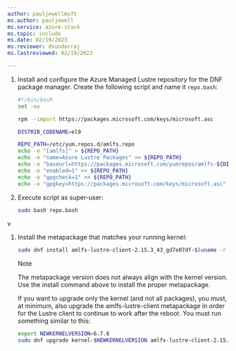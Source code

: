 ```yaml
---
author: pauljewellmsft
ms.author: pauljewell
ms.service: azure-stack
ms.topic: include
ms.date: 02/19/2023
ms.reviewer: dsundarraj
ms.lastreviewed: 02/19/2023

---
```


1. Install and configure the Azure Managed Lustre repository for the DNF package manager. Create the following script and name it `repo.bash`:

   ```bash
   #!/bin/bash
   set -ex
   
   rpm --import https://packages.microsoft.com/keys/microsoft.asc
   
   DISTRIB_CODENAME=el9
   
   REPO_PATH=/etc/yum.repos.d/amlfs.repo
   echo -e "[amlfs]" > ${REPO_PATH}
   echo -e "name=Azure Lustre Packages" >> ${REPO_PATH}
   echo -e "baseurl=https://packages.microsoft.com/yumrepos/amlfs-${DISTRIB_CODENAME}" >> ${REPO_PATH}
   echo -e "enabled=1" >> ${REPO_PATH}
   echo -e "gpgcheck=1" >> ${REPO_PATH}
   echo -e "gpgkey=https://packages.microsoft.com/keys/microsoft.asc" >> ${REPO_PATH}
   ```

1. Execute script as super-user:

   ```bash
   sudo bash repo.bash
   ```
v
1. Install the metapackage that matches your running kernel:

   ```bash
   sudo dnf install amlfs-lustre-client-2.15.3_43_gd7e07df-$(uname -r | sed -e "s/\.$(uname -p)$//" | sed -re 's/[-_]/\./g')-1
   ```

   > [!NOTE]
   > The metapackage version does not always align with the kernel version. Use the install command above to install the proper metapackage.

   If you want to upgrade only the kernel (and not all packages), you must, at minimum, also upgrade the amlfs-lustre-client metapackage in order for the Lustre client to continue to work after the reboot. You must run something similar to this:

   ```bash
   export NEWKERNELVERSION=6.7.8
   sudo dnf upgrade kernel-$NEWKERNELVERSION amlfs-lustre-client-2.15.3_43_gd7e07df-$(echo $NEWKERNELVERSION | sed -e "s/\.$(uname -p)$//" | sed -re 's/[-_]/\./g')-1
   ```

